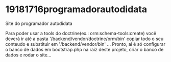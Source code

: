 19181716programadorautodidata
=============================

Site do programador autodidata

Para poder usar a tools do doctrine(ex.: orm:schema-tools:create) você deverá ir até a pasta '/backend/vendor/doctrine/orm/bin' copiar todo o seu conteudo e substituir em '/backend/vendor/bin' ... Pronto, ai é só configurar o banco de dados em bootstrap.php na raiz deste projeto, criar o banco de dados e rodar o site...

